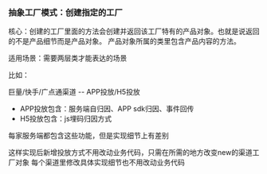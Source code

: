 ### 抽象工厂模式：创建指定的工厂

核心：创建的工厂里面的方法会创建并返回该工厂特有的产品对象。也就是说返回的不是产品细节而是产品对象。
产品对象所属的类里包含产品内容的方法。

适用场景：需要两层类才能表达的场景

比如：

巨量/快手/广点通渠道 -- APP投放/H5投放 
- APP投放包含：服务端自归因、APP sdk归因、事件回传
- H5投放包含：js埋码归因方式

每家服务端都包含这些功能，但是实现细节上有差别

这样实现后新增投放方式不用改动业务代码，只需在所需的地方改变new的渠道工厂对象
每个渠道里修改具体实现细节也不用改动业务代码